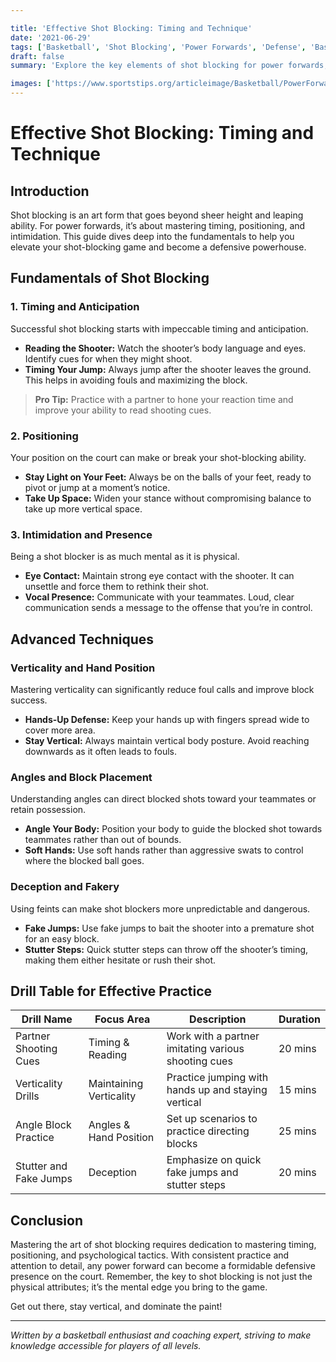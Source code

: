 ```yaml
---

title: 'Effective Shot Blocking: Timing and Technique'
date: '2021-06-29'
tags: ['Basketball', 'Shot Blocking', 'Power Forwards', 'Defense', 'Basketball Tips', 'Coaching', 'Player Development']
draft: false
summary: 'Explore the key elements of shot blocking for power forwards, including essential timing and positioning techniques to become an intimidating force on the court.'

images: ['https://www.sportstips.org/articleimage/Basketball/PowerForward/effective_shot_blocking_timing_and_technique.webp']
---
```


# Effective Shot Blocking: Timing and Technique

## Introduction

Shot blocking is an art form that goes beyond sheer height and leaping ability. For power forwards, it’s about mastering timing, positioning, and intimidation. This guide dives deep into the fundamentals to help you elevate your shot-blocking game and become a defensive powerhouse.

## Fundamentals of Shot Blocking

### 1. Timing and Anticipation

Successful shot blocking starts with impeccable timing and anticipation.

- **Reading the Shooter:** Watch the shooter’s body language and eyes. Identify cues for when they might shoot.
- **Timing Your Jump:** Always jump after the shooter leaves the ground. This helps in avoiding fouls and maximizing the block.

> **Pro Tip:** Practice with a partner to hone your reaction time and improve your ability to read shooting cues.

### 2. Positioning

Your position on the court can make or break your shot-blocking ability.

- **Stay Light on Your Feet:** Always be on the balls of your feet, ready to pivot or jump at a moment’s notice.
- **Take Up Space:** Widen your stance without compromising balance to take up more vertical space.

### 3. Intimidation and Presence

Being a shot blocker is as much mental as it is physical.

- **Eye Contact:** Maintain strong eye contact with the shooter. It can unsettle and force them to rethink their shot.
- **Vocal Presence:** Communicate with your teammates. Loud, clear communication sends a message to the offense that you’re in control.

## Advanced Techniques

### Verticality and Hand Position

Mastering verticality can significantly reduce foul calls and improve block success.

- **Hands-Up Defense:** Keep your hands up with fingers spread wide to cover more area.
- **Stay Vertical:** Always maintain vertical body posture. Avoid reaching downwards as it often leads to fouls.

### Angles and Block Placement

Understanding angles can direct blocked shots toward your teammates or retain possession.

- **Angle Your Body:** Position your body to guide the blocked shot towards teammates rather than out of bounds.
- **Soft Hands:** Use soft hands rather than aggressive swats to control where the blocked ball goes. 

### Deception and Fakery

Using feints can make shot blockers more unpredictable and dangerous.

- **Fake Jumps:** Use fake jumps to bait the shooter into a premature shot for an easy block.
- **Stutter Steps:** Quick stutter steps can throw off the shooter’s timing, making them either hesitate or rush their shot.

## Drill Table for Effective Practice

| Drill Name              | Focus Area               | Description                                           | Duration |
|-------------------------|--------------------------|-------------------------------------------------------|----------|
| Partner Shooting Cues   | Timing & Reading         | Work with a partner imitating various shooting cues    | 20 mins  |
| Verticality Drills      | Maintaining Verticality  | Practice jumping with hands up and staying vertical   | 15 mins  |
| Angle Block Practice    | Angles & Hand Position   | Set up scenarios to practice directing blocks         | 25 mins  |
| Stutter and Fake Jumps  | Deception                | Emphasize on quick fake jumps and stutter steps       | 20 mins  |

## Conclusion

Mastering the art of shot blocking requires dedication to mastering timing, positioning, and psychological tactics. With consistent practice and attention to detail, any power forward can become a formidable defensive presence on the court. Remember, the key to shot blocking is not just the physical attributes; it’s the mental edge you bring to the game.

Get out there, stay vertical, and dominate the paint!

---

*Written by a basketball enthusiast and coaching expert, striving to make knowledge accessible for players of all levels.*
```
